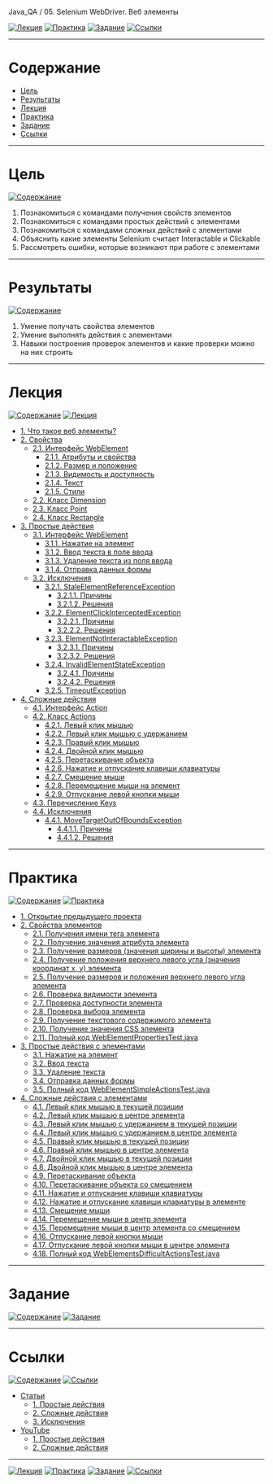 Java_QA / 05. Selenium WebDriver. Веб элементы

[![Лекция](https://img.shields.io/badge/-Лекция-ee99ff)](1.%20Лекция.md)
[![Практика](https://img.shields.io/badge/-Практика-aaffaa)](2.%20Практика.md)
[![Задание](https://img.shields.io/badge/-Задание-99ffee)](3.%20Задание.md)
[![Ссылки](https://img.shields.io/badge/-Ссылки-ffee99)](4.%20Ссылки.md)

***

# Содержание

* [Цель](#цель)
* [Результаты](#результаты)
* [Лекция](#лекция)
* [Практика](#практика)
* [Задание](#задание)
* [Ссылки](#ссылки)

***

# Цель

[![Содержание](https://img.shields.io/badge/-Содержание-1177ff)](#содержание)

1. Познакомиться с командами получения свойств элементов
2. Познакомиться с командами простых действий с элементами
3. Познакомиться с командами сложных действий с элементами   
4. Объяснить какие элементы Selenium считает Interactable и Clickable
5. Рассмотреть ошибки, которые возникают при работе с элементами

***

# Результаты

[![Содержание](https://img.shields.io/badge/-Содержание-1177ff)](#содержание)

1. Умение получать свойства элементов
2. Умение выполнять действия с элементами   
3. Навыки построения проверок элементов и какие проверки можно на них строить

***

# Лекция

[![Содержание](https://img.shields.io/badge/-Содержание-1177ff)](#содержание)
[![Лекция](https://img.shields.io/badge/-Лекция-ee99ff)](1.%20Лекция.md)

* [1. Что такое веб элементы?](#1-что-такое-веб-элементы)
* [2. Свойства](#2-Свойства)
    * [2.1. Интерфейс WebElement](#21-интерфейс-webelement)
        * [2.1.1. Атрибуты и свойства](#211-атрибуты-и-свойства)
        * [2.1.2. Размер и положение](#212-размер-и-положение)
        * [2.1.3. Видимость и доступность](#213-видимость-и-доступность)
        * [2.1.4. Текст](#214-текст)
        * [2.1.5. Стили](#215-стили)
    * [2.2. Класс Dimension](#22-класс-dimension)
    * [2.3. Класс Point](#23-класс-point)
    * [2.4. Класс Rectangle](#24-класс-rectangle)
* [3. Простые действия](#3-Простые-действия)
    * [3.1. Интерфейс WebElement](#31-интерфейс-webelement)
        * [3.1.1. Нажатие на элемент](#311-нажатие-на-элемент)
        * [3.1.2. Ввод текста в поле ввода](#312-ввод-текста-в-поле-ввода)
        * [3.1.3. Удаление текста из поля ввода](#313-удаление-текста-из-поля-ввода)
        * [3.1.4. Отправка данных формы](#314-отправка-данных-формы)
    * [3.2. Исключения](#32-исключения)
        * [3.2.1. StaleElementReferenceException](#321-staleelementreferenceexception)
            * [3.2.1.1. Причины](#3211-причины)
            * [3.2.1.2. Решения](#3212-решения)
        * [3.2.2. ElementClickInterceptedException](#322-elementclickinterceptedexception)
            * [3.2.2.1. Причины](#3221-причины)
            * [3.2.2.2. Решения](#3222-решения)
        * [3.2.3. ElementNotInteractableException](#323-elementnotinteractableexception)
            * [3.2.3.1. Причины](#3231-причины)
            * [3.2.3.2. Решения](#3232-решения)
        * [3.2.4. InvalidElementStateException](#324-invalidelementstateexception)
            * [3.2.4.1. Причины](#3241-причины)
            * [3.2.4.2. Решения](#3242-решения)
        * [3.2.5. TimeoutException](#325-timeoutexception)
* [4. Сложные действия](#4-Сложные-действия)
    * [4.1. Интерфейс Action](#41-интерфейс-action)
    * [4.2. Класс Actions](#42-класс-actions)
        * [4.2.1. Левый клик мышью](#421-левый-клик-мышью)
        * [4.2.2. Левый клик мышью c удержанием](#422-левый-клик-мышью-c-удержанием)
        * [4.2.3. Правый клик мышью](#423-правый-клик-мышью)
        * [4.2.4. Двойной клик мышью](#424-двойной-клик-мышью)
        * [4.2.5. Перетаскивание объекта](#425-перетаскивание-объекта)
        * [4.2.6. Нажатие и отпускание клавиши клавиатуры](#426-нажатие-и-отпускание-клавиши-клавиатуры)
        * [4.2.7. Смещение мыши](#427-смещение-мыши)
        * [4.2.8. Перемещение мыши на элемент](#428-перемещение-мыши-на-элемент)
        * [4.2.9. Отпускание левой кнопки мыши](#429-отпускание-левой-кнопки-мыши)
    * [4.3. Перечисление Keys](#43-перечисление-keys)
    * [4.4. Исключения](#44-исключения)
        * [4.4.1. MoveTargetOutOfBoundsException](#441-movetargetoutofboundsexception)
            * [4.4.1.1. Причины](#4411-причины)
            * [4.4.1.2. Решения](#4412-решения)

***

# Практика

[![Содержание](https://img.shields.io/badge/-Содержание-1177ff)](#содержание)
[![Практика](https://img.shields.io/badge/-Практика-aaffaa)](2.%20Практика.md)

* [1. Открытие предыдущего проекта](#1-открытие-предыдущего-проекта)
* [2. Свойства элементов](#2-свойства-элементов)
    * [2.1. Получения имени тега элемента](#21-получения-имени-тега-элемента)
    * [2.2. Получение значения атрибута элемента](#22-получение-значения-атрибута-элемента)
    * [2.3. Получение размеров (значения ширины и высоты) элемента](#23-получение-размеров-значения-ширины-и-высоты-элемента)
    * [2.4. Получение положения верхнего левого угла (значения координат x, y) элемента](#24-получение-положения-верхнего-левого-угла-значения-координат-x-y-элемента)
    * [2.5. Получение размеров и положения верхнего левого угла элемента](#25-получение-размеров-и-положения-верхнего-левого-угла-элемента)
    * [2.6. Проверка видимости элемента](#26-проверка-видимости-элемента)
    * [2.7. Проверка доступности элемента](#27-проверка-доступности-элемента)
    * [2.8. Проверка выбора элемента](#28-проверка-выбора-элемента)
    * [2.9. Получение текстового содержимого элемента](#29-получение-текстового-содержимого-элемента)
    * [2.10. Получение значения CSS элемента](#210-получение-значения-css-элемента)
    * [2.11. Полный код WebElementPropertiesTest.java](#211-полный-код-webelementpropertiestestjava)
* [3. Простые действия с элементами](#3-простые-действия-с-элементами)
    * [3.1. Нажатие на элемент](#31-нажатие-на-элемент)
    * [3.2. Ввод текста](#32-ввод-текста)
    * [3.3. Удаление текста](#33-удаление-текста)
    * [3.4. Отправка данных формы](#34-отправка-данных-формы)
    * [3.5. Полный код WebElementSimpleActionsTest.java](#35-полный-код-webelementsimpleactionstestjava)
* [4. Сложные действия с элементами](#4-сложные-действия-с-элементами)
    * [4.1. Левый клик мышью в текущей позиции](#41-левый-клик-мышью-в-текущей-позиции)
    * [4.2. Левый клик мышью в центре элемента](#42-левый-клик-мышью-в-центре-элемента)
    * [4.3. Левый клик мышью c удержанием в текущей позиции](#43-левый-клик-мышью-c-удержанием-в-текущей-позиции)
    * [4.4. Левый клик мышью c удержанием в центре элемента](#44-левый-клик-мышью-c-удержанием-в-центре-элемента)
    * [4.5. Правый клик мышью в текущей позиции](#45-правый-клик-мышью-в-текущей-позиции)
    * [4.6. Правый клик мышью в центре элемента](#46-правый-клик-мышью-в-центре-элемента)
    * [4.7. Двойной клик мышью в текущей позиции](#47-двойной-клик-мышью-в-текущей-позиции)
    * [4.8. Двойной клик мышью в центре элемента](#48-двойной-клик-мышью-в-центре-элемента)
    * [4.9. Перетаскивание объекта](#49-перетаскивание-объекта)
    * [4.10. Перетаскивание объекта со смещением](#410-перетаскивание-объекта-со-смещением)
    * [4.11. Нажатие и отпускание клавиши клавиатуры](#411-нажатие-и-отпускание-клавиши-клавиатуры)
    * [4.12. Нажатие и отпускание клавиши клавиатуры в элементе](#412-нажатие-и-отпускание-клавиши-клавиатуры-в-элементе)
    * [4.13. Смещение мыши](#413-смещение-мыши)
    * [4.14. Перемещение мыши в центр элемента](#414-перемещение-мыши-в-центр-элемента)
    * [4.15. Перемещение мыши в центр элемента со смещением](#415-перемещение-мыши-в-центр-элемента-со-смещением)
    * [4.16. Отпускание левой кнопки мыши](#416-отпускание-левой-кнопки-мыши)
    * [4.17. Отпускание левой кнопки мыши в центре элемента](#417-отпускание-левой-кнопки-мыши-в-центре-элемента)
    * [4.18. Полный код WebElementsDifficultActionsTest.java](#418-полный-код-webelementsdifficultactionstestjava)

***

# Задание

[![Содержание](https://img.shields.io/badge/-Содержание-1177ff)](#содержание)
[![Задание](https://img.shields.io/badge/-Задание-99ffee)](3.%20Задание.md)



***

# Ссылки

[![Содержание](https://img.shields.io/badge/-Содержание-1177ff)](#содержание)
[![Ссылки](https://img.shields.io/badge/-Ссылки-ffee99)](4.%20Ссылки.md)

* [Статьи](#статьи)
    * [1. Простые действия](#1-простые-действия)
    * [2. Сложные действия](#2-сложные-действия)
    * [3. Исключения](#3-исключения)
* [YouTube](#youtube)
    * [1. Простые действия](#1-простые-действия-1)
    * [2. Сложные действия](#2-сложные-действия-1)

***

[![Лекция](https://img.shields.io/badge/-Лекция-ee99ff)](1.%20Лекция.md)
[![Практика](https://img.shields.io/badge/-Практика-aaffaa)](2.%20Практика.md)
[![Задание](https://img.shields.io/badge/-Задание-99ffee)](3.%20Задание.md)
[![Ссылки](https://img.shields.io/badge/-Ссылки-ffee99)](4.%20Ссылки.md)
